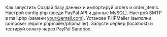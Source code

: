 Как запустить
Создай базу данных и импортируй orders и order_items.
Настрой config.php (введи PayPal API и данные MySQL).
Настрой SMTP в mail.php (замени your@email.com).
Установи PHPMailer (выполни composer require phpmailer/phpmailer).
Запусти сервер (localhost) и тестируй оплату через PayPal Sandbox.
